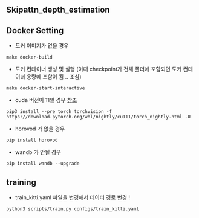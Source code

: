 ## Skipattn_depth_estimation


## Docker Setting 

- 도커 이미지가 없을 경우
```
make docker-build
```
- 도커 컨테이너 생성 및 실행 (이때 checkpoint가 전체 폴더에 포함되면 도커 컨테이너 용량에 포함이 됨 .. 조심)
```
make docker-start-interactive
```
- cuda 버전이 11일 경우 [참조](https://github.com/pytorch/pytorch/issues/31285#issuecomment-787582949)
```
pip3 install --pre torch torchvision -f https://download.pytorch.org/whl/nightly/cu111/torch_nightly.html -U
```
- horovod 가 없을 경우
```
pip install horovod 
```
- wandb 가 안될 경우
```
pip install wandb --upgrade 
```
## training

- train_kitti.yaml 파일을 변경해서 데이터 경로 변경 ! 

```
python3 scripts/train.py configs/train_kitti.yaml
```

